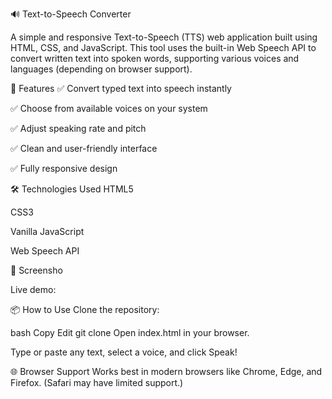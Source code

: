 🔊 Text-to-Speech Converter

A simple and responsive Text-to-Speech (TTS) web application built using HTML, CSS, and JavaScript. This tool uses the built-in Web Speech API to convert written text into spoken words, supporting various voices and languages (depending on browser support).

🚀 Features ✅ Convert typed text into speech instantly

✅ Choose from available voices on your system

✅ Adjust speaking rate and pitch

✅ Clean and user-friendly interface

✅ Fully responsive design

🛠 Technologies Used HTML5

CSS3

Vanilla JavaScript

Web Speech API

📸 Screensho


Live demo: 

📦 How to Use Clone the repository: 

bash Copy Edit git clone Open index.html in your browser.

Type or paste any text, select a voice, and click Speak!

🌐 Browser Support Works best in modern browsers like Chrome, Edge, and Firefox. (Safari may have limited support.)

